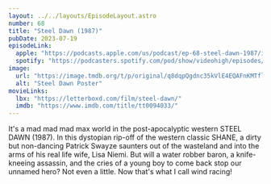 ```yaml
---
layout: ../../layouts/EpisodeLayout.astro
number: 68
title: "Steel Dawn (1987)"
pubDate: 2023-07-19
episodeLink:
  apple: "https://podcasts.apple.com/us/podcast/ep-68-steel-dawn-1987/id1516093740?i=1000621714176&itsct=podcast_box&itscg=30200&ls=1"
  spotify: "https://podcasters.spotify.com/pod/show/videohigh/episodes/Ep-68-Steel-Dawn-1987-e274l8j"
image:
  url: "https://image.tmdb.org/t/p/original/q8dqpQgdnc35kVlE4EQAFnKMTfl.jpg"
  alt: "Steel Dawn Poster"
movieLinks:
  lbx: "https://letterboxd.com/film/steel-dawn/"
  imdb: "https://www.imdb.com/title/tt0094033/"
---
```


It's a mad mad mad max world in the post-apocalyptic western STEEL DAWN (1987). In this dystopian rip-off of the western classic SHANE, a dirty but non-dancing Patrick Swayze saunters out of the wasteland and into the arms of his real life wife, Lisa Niemi. But will a water robber baron, a knife-kneeing assassin, and the cries of a young boy to come back stop our unnamed hero? Not even a little. Now that's what I call wind racing!
